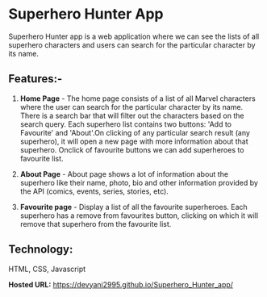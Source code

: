 # Superhero Hunter App 
Superhero Hunter app is a web application where we can see the lists of all superhero characters and users can search for the particular character by its name.

## Features:-
1. **Home Page** - The home page consists of a list of all Marvel characters where the user can search for the particular character by its name. There is a search bar that will filter out the characters based on the search query. Each superhero list contains two buttons: 'Add to Favourite' and 'About'.On clicking of any particular search result (any superhero), it will open a new page with more information about that superhero. Onclick of favourite buttons we can add superheroes to favourite list.

2. **About Page** - About page shows a lot of information about the superhero like their name, photo, bio and other information provided by the API (comics, events, series, stories, etc).

3. **Favourite page** - Display a list of all the favourite superheroes. Each superhero has a remove from favourites button, clicking on which it will remove that superhero from the favourite list.

## Technology:

HTML,
CSS,
Javascript

**Hosted URL:**
https://devyani2995.github.io/Superhero_Hunter_app/
